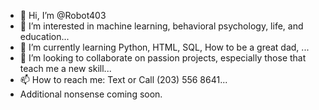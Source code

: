 - 👋 Hi, I’m @Robot403
- 👀 I’m interested in machine learning, behavioral psychology, life, and education...
- 🌱 I’m currently learning Python, HTML, SQL, How to be a great dad, ...
- 💞️ I’m looking to collaborate on passion projects, especially those that teach me a new skill...
- 📫 How to reach me: Text or Call (203) 556 8641...
- Additional nonsense coming soon.
<!---
Robot403/Robot403 is a ✨ special ✨ repository because its `README.md` (this file) appears on your GitHub profile.
You can click the Preview link to take a look at your changes.
--->
